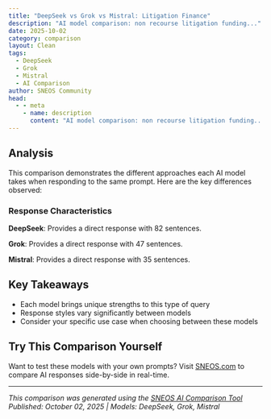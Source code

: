 ```yaml
---
title: "DeepSeek vs Grok vs Mistral: Litigation Finance"
description: "AI model comparison: non recourse litigation funding..."
date: 2025-10-02
category: comparison
layout: Clean
tags:
  - DeepSeek
  - Grok
  - Mistral
  - AI Comparison
author: SNEOS Community
head:
  - - meta
    - name: description
      content: "AI model comparison: non recourse litigation funding..."
---
```


<ChatComparison
  title="DeepSeek vs Grok vs Mistral: Litigation Finance"
  prompt="non recourse litigation funding"
  :responses='{
    "DeepSeek": "Of course. This is a complex and fascinating area of finance and law. Let\u0027s break down **non-recourse litigation funding** in detail.\n\n### What is Non-Recourse Litigation Funding?\n\nAt its core, **non-recourse litigation funding** is a transaction where a specialized financing company (the \u0022funder\u0022) provides capital to a plaintiff involved in a lawsuit in exchange for a portion of the potential financial recovery.\n\nThe key term is **\u0022non-recourse.\u0022** This means:\n*   If the plaintiff **loses the case**, the funder receives **nothing**.\n*   The plaintiff has **no obligation** to repay the advanced capital.\n\nIn essence, the funder assumes the risk of loss in the lawsuit. Their return is entirely contingent on a successful outcome.\n\n---\n\n### How It Typically Works\n\n1.  **Application \u0026 Due Diligence:** A plaintiff (or their law firm) applies to a litigation funding company. The funder\u0027s team, which includes lawyers and financial analysts, conducts an intensive review of the case. They assess the legal merits, the defendant\u0027s ability to pay, the expected damages, the timeline, and the costs involved.\n\n2.  **Term Sheet \u0026 Agreement:** If the funder decides to invest, they present a term sheet outlining the terms. This includes the amount of capital to be provided, what it can be used for (e.g., legal fees, expert witnesses, operational costs for a business), and the funder\u0027s share of the recovery (the \u0022return\u0022).\n\n3.  **Funding \u0026 Monitoring:** Once the agreement is signed, the funder provides the capital. They typically have no control over the legal strategy or settlement decisions (which remain with the plaintiff and their attorney), but they will monitor the case\u0027s progress.\n\n4.  **Outcome \u0026 Payout:**\n    *   **If the case is won or settled,** the proceeds are paid into a trust account. The funder is repaid its invested capital plus its agreed-upon return from the recovery amount. The plaintiff and their law firm (if on a contingency fee) receive the remainder.\n    *   **If the case is lost,** the funder absorbs the loss. The plaintiff owes nothing and keeps the advanced funds.\n\n---\n\n### Key Players and Use Cases\n\n*   **Who are the Funders?** Specialized private equity firms, hedge funds, and dedicated litigation finance companies.\n*   **Who are the Borrowers?**\n    *   **Plaintiffs:** Individuals (e.g., in personal injury, whistleblower cases) and businesses (especially in commercial litigation).\n    *   **Law Firms:** Some arrangements are made directly with law firms to finance their portfolio of cases or specific, large-scale litigation.\n\n**Common Types of Cases Funded:**\n*   **Commercial Litigation:** Breach of contract, intellectual property disputes, antitrust cases, shareholder disputes.\n*   **International Arbitration:** High-stakes disputes between corporations or between a corporation and a sovereign state.\n*   **Mass Torts \u0026 Class Actions:** Funding for large groups of plaintiffs (e.g., product liability, environmental disasters).\n*   **Insolvency \u0026 Judgment Enforcement:** Funding for trustees or creditors to pursue claims, or to enforce a judgment that is being appealed.\n\n---\n\n### The Financial Model: How Returns Are Calculated\n\nThe funder\u0027s return is not interest. It is a multiple of the capital invested or a percentage of the recovery, whichever is higher. The specific structure can vary:\n\n*   **Multiple of Investment:** e.g., 3x the amount provided.\n*   **Percentage of Recovery:** e.g., 20% of the gross settlement or judgment.\n*   **A Hybrid Model:** e.g., the greater of 3x the investment or 15% of the recovery.\n\nThe return is negotiated based on the perceived risk. A very strong case with a high probability of winning might command a lower return, while a riskier, more speculative case will require a much higher potential return to justify the investment.\n\n---\n\n### Key Benefits and Advantages\n\n1.  **Access to Justice:** Levels the playing field against well-funded defendants (like large corporations). It allows individuals and small businesses to pursue meritorious claims they otherwise couldn\u0027t afford.\n2.  **Risk Mitigation for Plaintiffs:** Transfers the financial risk of losing the lawsuit to the funder. A company can pursue a valid claim without jeopardizing its operational finances.\n3.  **Improved Cash Flow for Law Firms:** Allows law firms (especially those on contingency) to take on more cases and cover high litigation costs without straining their finances.\n4.  **Case Validation:** A third-party funder\u0027s rigorous due diligence serves as an external validation of the case\u0027s strength.\n\n---\n\n### Criticisms, Risks, and Ethical Considerations\n\n1.  **Cost to the Plaintiff:** The funder\u0027s share can be significant, potentially reducing the plaintiff\u0027s ultimate recovery by a substantial amount.\n2.  **Ethical Concerns:**\n    *   **Champerty \u0026 Maintenance:** Historically, third-party funding was prohibited under these ancient doctrines meant to prevent stirring up litigation. While these laws have been relaxed in many jurisdictions (especially the U.S. and UK), they still influence regulation.\n    *   **Control \u0026 Conflict of Interest:** There are concerns that funders may exert undue influence over settlement decisions to secure a quicker return, potentially conflicting with the client\u0027s best interests. Professional ethics rules mandate that the plaintiff and their attorney must retain control.\n3.  **Confidentiality \u0026 Discovery:** Defendants often argue that funding agreements should be discoverable, claiming the terms could reveal the plaintiff\u0027s financial motivations or settlement posture. Funders and plaintiffs fiercely protect these agreements as privileged and confidential.\n4.  **Regulatory Landscape:** The industry is largely self-regulated, though oversight is increasing. Some jurisdictions are implementing disclosure requirements, particularly in class actions and international arbitration.\n\n---\n\n### The Big Picture\n\nNon-recourse litigation funding has grown from a niche product into a multi-billion-dollar global industry. It is increasingly viewed as a legitimate asset class that provides a crucial financial tool for the legal system.\n\nIn summary, it\u0027s a high-risk, high-reward financial instrument that **democratizes litigation by monetizing legal risk**, allowing those with meritorious claims to see them through without bearing the full financial burden.",
    "Grok": "Non-recourse litigation funding is a type of financial arrangement where a third-party funder provides capital to a plaintiff (or sometimes a law firm) to cover the costs of pursuing a legal claim, such as attorney fees, court costs, and other expenses. The \u0022non-recourse\u0022 aspect is key: it means that if the case is lost, the plaintiff is not obligated to repay the funding. The funder only recovers their investment (plus a return, often a multiple of the investment or a percentage of the recovery) if the case is successful, typically through a settlement or court award.\n\n### Key Features of Non-Recourse Litigation Funding:\n1. **Risk Borne by Funder**: The funder assumes the financial risk. If the case fails, they lose their investment with no recourse to the plaintiff or their assets.\n2. **Repayment Contingent on Success**: Repayment, along with the agreed-upon return, is only made if the plaintiff wins the case or secures a settlement. The funder\u2019s return usually comes from a portion of the proceeds.\n3. **No Interference in Case**: Funders typically do not control or interfere with the legal strategy or decisions in the case. The attorney and client retain full autonomy.\n4. **Focus on High-Value Cases**: Funders often target cases with a high likelihood of success and significant potential damages, such as commercial litigation, personal injury, class actions, or intellectual property disputes.\n5. **Cost to Plaintiff**: If the case is successful, the plaintiff may have to share a substantial portion of the recovery with the funder, which can sometimes be seen as expensive. However, it enables access to justice for those who might not otherwise afford litigation.\n\n### Benefits:\n- **Access to Justice**: Non-recourse funding allows individuals or entities without financial resources to pursue meritorious claims against well-funded defendants (e.g., corporations or insurance companies).\n- **Risk Mitigation**: Plaintiffs are protected from financial loss if the case does not succeed.\n- **Leveling the Playing Field**: It helps balance the disparity between plaintiffs with limited resources and defendants with deep pockets.\n\n### Drawbacks:\n- **High Costs**: The funder\u2019s return can be significant, reducing the plaintiff\u2019s net recovery.\n- **Selective Case Funding**: Funders are selective and may only fund cases with a high chance of success and large potential payouts, leaving smaller or riskier claims without support.\n- **Ethical Concerns**: Some argue that litigation funding could encourage frivolous lawsuits or create conflicts of interest, though many jurisdictions have regulations to prevent this.\n- **Regulatory Scrutiny**: In some regions, litigation funding is subject to strict rules or disclosure requirements to ensure transparency and prevent abuse.\n\n### How It Works:\n1. **Application**: A plaintiff or their attorney applies for funding, providing details about the case.\n2. **Due Diligence**: The funder evaluates the case\u2019s merits, likelihood of success, potential damages, and duration. This often involves legal experts and risk analysts.\n3. **Funding Agreement**: If approved, a funding agreement is signed, outlining the terms, including the funder\u2019s share of any recovery.\n4. **Case Proceeds**: The funder provides capital to cover legal costs. If the case succeeds, the funder is repaid from the proceeds. If it fails, the funder absorbs the loss.\n\n### Common Uses:\n- Personal injury lawsuits\n- Commercial disputes (e.g., breach of contract)\n- Class action lawsuits\n- Intellectual property litigation\n- Whistleblower or qui tam actions\n\n### Legal and Regulatory Landscape:\nLitigation funding is regulated differently across jurisdictions:\n- In the **United States**, it is generally permitted but varies by state. Some states require disclosure of funding agreements to ensure transparency.\n- In the **United Kingdom** and **Australia**, litigation funding is well-established and often encouraged as a means to improve access to justice.\n- In some countries, it may be restricted or prohibited due to concerns about champerty (third-party profiting from litigation) or maintenance (supporting litigation for personal gain).\n\nNon-recourse litigation funding can be a powerful tool for plaintiffs, but it requires careful consideration of the terms and potential cost. If you\u0027re exploring this option, consulting with a legal or financial advisor is recommended to fully understand the implications for your specific case. Are you looking into this for a particular type of case or jurisdiction? I can provide more tailored information if needed.",
    "Mistral": "Non-recourse litigation funding is a type of financial arrangement where a third-party funder provides capital to a plaintiff or law firm to cover the costs associated with a lawsuit. The key feature of non-recourse funding is that the funder only gets repaid if the lawsuit is successful. If the case is lost, the funder does not recover their investment, and the plaintiff or law firm does not owe the funder anything.\n\n### Key Features of Non-Recourse Litigation Funding:\n\n1. **Risk Sharing**: The funder assumes the risk of the lawsuit\u0027s outcome. If the case is unsuccessful, the funder loses their investment.\n2. **No Repayment Obligation**: The plaintiff or law firm is not obligated to repay the funder if the case is lost.\n3. **Flexibility**: Funding can be used for various expenses, including legal fees, expert witnesses, court costs, and even living expenses for the plaintiff.\n4. **Access to Justice**: Non-recourse funding can help plaintiffs who might not otherwise have the financial resources to pursue a lawsuit.\n5. **Investment Return**: If the case is successful, the funder receives a pre-agreed share of the settlement or judgment, which can be a percentage of the recovery or a multiple of the investment.\n\n### Types of Non-Recourse Litigation Funding:\n\n1. **Pre-Settlement Funding**: Provides financial support to plaintiffs before a settlement or judgment is reached.\n2. **Post-Settlement Funding**: Provides financial support to plaintiffs after a settlement or judgment has been awarded but before the funds are actually received.\n3. **Law Firm Funding**: Provides financial support to law firms to cover the costs of litigation, including attorney fees and other expenses.\n\n### Benefits:\n\n1. **Financial Relief**: Allows plaintiffs to cover living expenses and other costs while awaiting the outcome of their case.\n2. **Level Playing Field**: Enables plaintiffs to pursue litigation against well-funded defendants.\n3. **Risk Management**: Helps law firms manage the financial risks associated with contingency fee arrangements.\n\n### Considerations:\n\n1. **Cost**: The terms of the funding agreement can be expensive, with the funder often taking a significant portion of the settlement or judgment.\n2. **Due Diligence**: Funders typically conduct a thorough review of the case to assess its merits and likelihood of success before providing funding.\n3. **Regulation**: The legal and regulatory environment for litigation funding varies by jurisdiction, and it\u0027s important to understand the applicable rules and requirements.\n\n### Conclusion:\n\nNon-recourse litigation funding can be a valuable tool for plaintiffs and law firms, providing the financial resources needed to pursue justice. However, it\u0027s essential to carefully consider the terms and potential costs associated with such funding. Consulting with a legal professional experienced in litigation funding can help ensure that the arrangement is fair and beneficial."
  }'
  published-date="00:05"
/>

## Analysis

This comparison demonstrates the different approaches each AI model takes when responding to the same prompt. Here are the key differences observed:

### Response Characteristics

**DeepSeek**: Provides a direct response with 82 sentences. 

**Grok**: Provides a direct response with 47 sentences. 

**Mistral**: Provides a direct response with 35 sentences. 

## Key Takeaways

- Each model brings unique strengths to this type of query
- Response styles vary significantly between models
- Consider your specific use case when choosing between these models

## Try This Comparison Yourself

Want to test these models with your own prompts? Visit [SNEOS.com](https://sneos.com) to compare AI responses side-by-side in real-time.

---

*This comparison was generated using the [SNEOS AI Comparison Tool](https://sneos.com)*
*Published: October 02, 2025 | Models: DeepSeek, Grok, Mistral*
